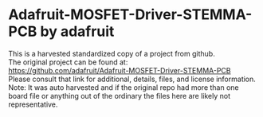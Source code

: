 
# Adafruit-MOSFET-Driver-STEMMA-PCB by adafruit  
This is a harvested standardized copy of a project from github.  
The original project can be found at:  
https://github.com/adafruit/Adafruit-MOSFET-Driver-STEMMA-PCB  
Please consult that link for additional, details, files, and license information.  
Note: It was auto harvested and if the original repo had more than one board file or anything out of the ordinary the files here are likely not representative.  
    
